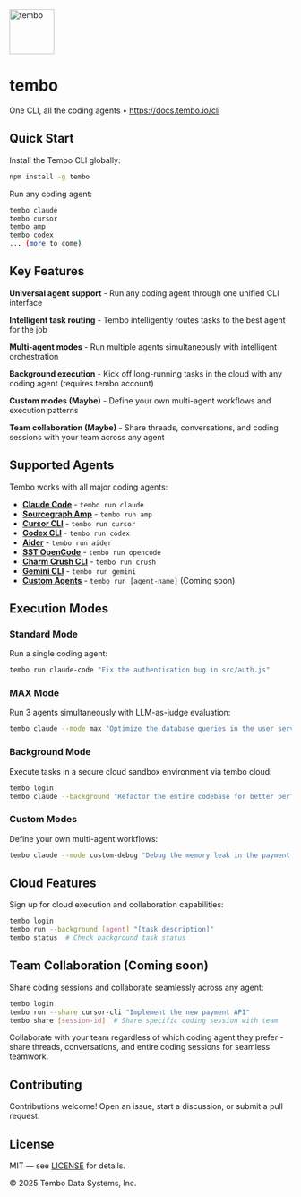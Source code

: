 <img src='https://github.com/user-attachments/assets/4659578d-18df-451a-9607-fd8eb3dbbbe0' alt='tembo' width='80px' height='80px'/>
<h1>tembo</h1>

<p>One CLI, all the coding agents • <a href="https://docs.tembo.io/cli">https://docs.tembo.io/cli</a></p>

## Quick Start

Install the Tembo CLI globally:

```bash
npm install -g tembo
```

Run any coding agent:

```bash
tembo claude
tembo cursor
tembo amp
tembo codex
... (more to come)
```

## Key Features

**Universal agent support** - Run any coding agent through one unified CLI interface

**Intelligent task routing** - Tembo intelligently routes tasks to the best agent for the job

**Multi-agent modes** - Run multiple agents simultaneously with intelligent orchestration

**Background execution** - Kick off long-running tasks in the cloud with any coding agent (requires tembo account)

**Custom modes (Maybe)** - Define your own multi-agent workflows and execution patterns

**Team collaboration (Maybe)** - Share threads, conversations, and coding sessions with your team across any agent

## Supported Agents

Tembo works with all major coding agents:

- **[Claude Code](https://docs.anthropic.com/en/docs/claude-code)** - `tembo run claude`
- **[Sourcegraph Amp](https://sourcegraph.com/amp)** - `tembo run amp`
- **[Cursor CLI](https://cursor.com/cli)** - `tembo run cursor`
- **[Codex CLI](https://openai.com/codex/)** - `tembo run codex`
- **[Aider](https://aider.chat/)** - `tembo run aider`
- **[SST OpenCode](https://github.com/sst/opencode)** - `tembo run opencode`
- **[Charm Crush CLI](https://github.com/charmbracelet/crush)** - `tembo run crush`
- **[Gemini CLI](https://github.com/google-gemini/gemini-cli)** - `tembo run gemini`
- **[Custom Agents](https://docs.tembo.io/cli/custom-agents)** - `tembo run [agent-name]` (Coming soon)

## Execution Modes

### Standard Mode

Run a single coding agent:

```bash
tembo run claude-code "Fix the authentication bug in src/auth.js"
```

### MAX Mode

Run 3 agents simultaneously with LLM-as-judge evaluation:

```bash
tembo claude --mode max "Optimize the database queries in the user service"
```

### Background Mode

Execute tasks in a secure cloud sandbox environment via tembo cloud:

```bash
tembo login
tembo claude --background "Refactor the entire codebase for better performance"
```

### Custom Modes

Define your own multi-agent workflows:

```bash
tembo claude --mode custom-debug "Debug the memory leak in the payment processor"
```

## Cloud Features

Sign up for cloud execution and collaboration capabilities:

```bash
tembo login
tembo run --background [agent] "[task description]"
tembo status  # Check background task status
```

## Team Collaboration (Coming soon)

Share coding sessions and collaborate seamlessly across any agent:

```bash
tembo login
tembo run --share cursor-cli "Implement the new payment API"
tembo share [session-id]  # Share specific coding session with team
```

Collaborate with your team regardless of which coding agent they prefer - share threads, conversations, and entire coding sessions for seamless teamwork.

## Contributing

Contributions welcome! Open an issue, start a discussion, or submit a pull request.

## License

MIT — see [LICENSE](./LICENSE) for details.

© 2025 Tembo Data Systems, Inc.
